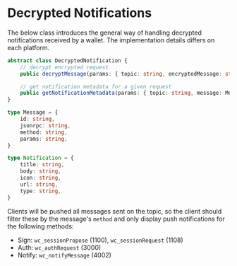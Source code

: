 # Decrypted Notifications

The below class introduces the general way of handling decrypted notifications received by a wallet. The implementation details differs on each platform.

```typescript
abstract class DecryptedNotification {
    // decrypt encrypted request
    public decryptMessage(params: { topic: string, encryptedMessage: string }): Promise<Message>;

    // get notification metadata for a given request
    public getNotificationMetadata(params: { topic: string, message: Message }): Promise<Notification>;
}

type Message = {
    id: string,
    jsonrpc: string, 
    method: string, 
    params: string,
}

type Notification = {
    title: string,
    body: string,
    icon: string,
    url: string,
    type: string,
}
```

Clients will be pushed all messages sent on the topic, so the client should filter these by the message's `method` and only display push notifications for the following methods:
- Sign: `wc_sessionPropose` (1100), `wc_sessionRequest` (1108)
- Auth: `wc_authRequest` (3000)
- Notify: `wc_notifyMessage` (4002)
